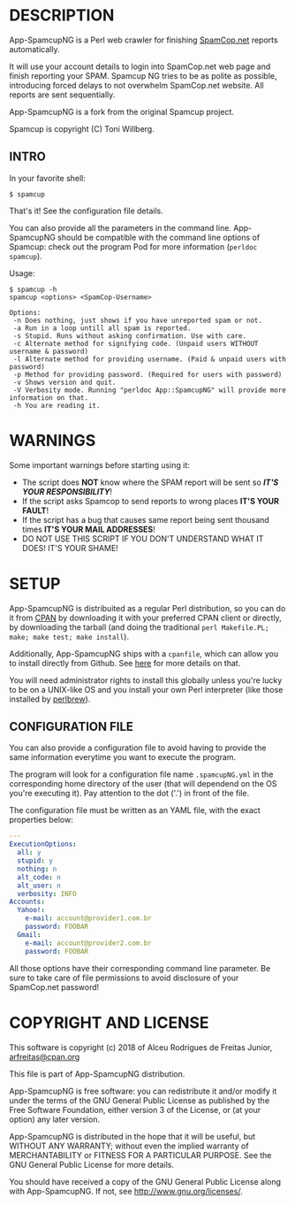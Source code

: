 
# DESCRIPTION

App-SpamcupNG is a Perl web crawler for finishing [SpamCop.net](https://www.spamcop.net/) reports automatically.

It will use your account details to login into SpamCop.net web page and finish reporting your SPAM. Spamcup NG tries to be as polite as possible, 
introducing forced delays to not overwhelm SpamCop.net website. All reports are sent sequentially.

App-SpamcupNG is a fork from the original Spamcup project.

Spamcup is copyright (C) Toni Willberg.

## INTRO

In your favorite shell:

    $ spamcup

That's it! See the configuration file details.

You can also provide all the parameters in the command line. App-SpamcupNG should be compatible with the command line options
of Spamcup: check out the program Pod for more information (`perldoc spamcup`).

Usage:

    $ spamcup -h
    spamcup <options> <SpamCop-Username>

    Options:
     -n Does nothing, just shows if you have unreported spam or not.
     -a Run in a loop untill all spam is reported.
     -s Stupid. Runs without asking confirmation. Use with care.
     -c Alternate method for signifying code. (Unpaid users WITHOUT username & password)
     -l Alternate method for providing username. (Paid & unpaid users with password)
     -p Method for providing password. (Required for users with password)
     -v Shows version and quit.
     -V Verbosity mode. Running "perldoc App::SpamcupNG" will provide more information on that.
     -h You are reading it.

# WARNINGS

Some important warnings before starting using it:

- The script does **NOT** know where the SPAM report will be sent so ***IT'S YOUR RESPONSIBILITY***!
- If the script asks Spamcop to send reports to wrong places **IT'S YOUR FAULT**!
- If the script has a bug that causes same report being sent thousand times **IT'S YOUR MAIL ADDRESSES**!
- DO NOT USE THIS SCRIPT IF YOU DON'T UNDERSTAND WHAT IT DOES! IT'S YOUR SHAME!

# SETUP

App-SpamcupNG is distribuited as a regular Perl distribution, so you can do it from [CPAN](http://search.cpan.org) by downloading it with your preferred CPAN client or directly, 
by downloading the tarball (and doing the traditional `perl Makefile.PL; make; make test; make install`).

Additionally, App-SpamcupNG ships with a `cpanfile`, which can allow you to install directly from Github. See [here](http://blogs.perl.org/users/mark_allen/2013/07/why-i-use-cpanfile-and-you-should-too.html)
for more details on that.

You will need administrator rights to install this globally unless you're lucky to be on a UNIX-like OS and you install your own Perl interpreter (like those installed by [perlbrew](https://perlbrew.pl/)).

## CONFIGURATION FILE

You can also provide a configuration file to avoid having to provide the same information everytime you want to execute the program.

The program will look for a configuration file name `.spamcupNG.yml` in the corresponding home directory of the user (that will dependend on the OS you're executing it). Pay attention to the dot ('.') in front of the file.

The configuration file must be written as an YAML file, with the exact properties below:

```YAML
---
ExecutionOptions:
  all: y
  stupid: y
  nothing: n
  alt_code: n
  alt_user: n
  verbosity: INFO
Accounts:
  Yahoo!:
    e-mail: account@provider1.com.br
    password: FOOBAR
  Gmail:
    e-mail: account@provider2.com.br
    password: FOOBAR
```
All those options have their corresponding command line parameter. Be sure to take care of file permissions to avoid disclosure of your SpamCop.net password!

# COPYRIGHT AND LICENSE

This software is copyright (c) 2018 of Alceu Rodrigues de Freitas Junior, <arfreitas@cpan.org>

This file is part of App-SpamcupNG distribution.

App-SpamcupNG is free software: you can redistribute it and/or modify
it under the terms of the GNU General Public License as published by
the Free Software Foundation, either version 3 of the License, or
(at your option) any later version.

App-SpamcupNG is distributed in the hope that it will be useful,
but WITHOUT ANY WARRANTY; without even the implied warranty of
MERCHANTABILITY or FITNESS FOR A PARTICULAR PURPOSE. See the
GNU General Public License for more details.

You should have received a copy of the GNU General Public License
along with App-SpamcupNG. If not, see http://www.gnu.org/licenses/.
